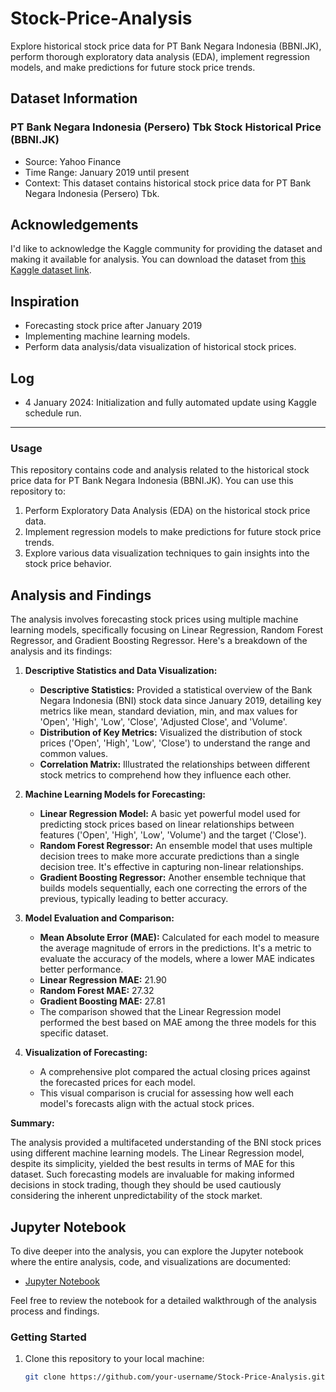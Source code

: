 # Stock-Price-Analysis

Explore historical stock price data for PT Bank Negara Indonesia (BBNI.JK), perform thorough exploratory data analysis (EDA), implement regression models, and make predictions for future stock price trends.

## Dataset Information

### PT Bank Negara Indonesia (Persero) Tbk Stock Historical Price (BBNI.JK)

- Source: Yahoo Finance
- Time Range: January 2019 until present
- Context: This dataset contains historical stock price data for PT Bank Negara Indonesia (Persero) Tbk.

## Acknowledgements

I'd like to acknowledge the Kaggle community for providing the dataset and making it available for analysis. You can download the dataset from [this Kaggle dataset link](https://www.kaggle.com/datasets/caesarmario/bank-negara-indonesia-stock-historical-price).

## Inspiration

- Forecasting stock price after January 2019
- Implementing machine learning models.
- Perform data analysis/data visualization of historical stock prices.

## Log

- 4 January 2024: Initialization and fully automated update using Kaggle schedule run.

---

### Usage

This repository contains code and analysis related to the historical stock price data for PT Bank Negara Indonesia (BBNI.JK). You can use this repository to:

1. Perform Exploratory Data Analysis (EDA) on the historical stock price data.
2. Implement regression models to make predictions for future stock price trends.
3. Explore various data visualization techniques to gain insights into the stock price behavior.

## Analysis and Findings

The analysis involves forecasting stock prices using multiple machine learning models, specifically focusing on Linear Regression, Random Forest Regressor, and Gradient Boosting Regressor. Here's a breakdown of the analysis and its findings:

1. **Descriptive Statistics and Data Visualization:**

   - **Descriptive Statistics:** Provided a statistical overview of the Bank Negara Indonesia (BNI) stock data since January 2019, detailing key metrics like mean, standard deviation, min, and max values for 'Open', 'High', 'Low', 'Close', 'Adjusted Close', and 'Volume'.
   - **Distribution of Key Metrics:** Visualized the distribution of stock prices ('Open', 'High', 'Low', 'Close') to understand the range and common values.
   - **Correlation Matrix:** Illustrated the relationships between different stock metrics to comprehend how they influence each other.

2. **Machine Learning Models for Forecasting:**

   - **Linear Regression Model:** A basic yet powerful model used for predicting stock prices based on linear relationships between features ('Open', 'High', 'Low', 'Volume') and the target ('Close').
   - **Random Forest Regressor:** An ensemble model that uses multiple decision trees to make more accurate predictions than a single decision tree. It's effective in capturing non-linear relationships.
   - **Gradient Boosting Regressor:** Another ensemble technique that builds models sequentially, each one correcting the errors of the previous, typically leading to better accuracy.

3. **Model Evaluation and Comparison:**

   - **Mean Absolute Error (MAE):** Calculated for each model to measure the average magnitude of errors in the predictions. It's a metric to evaluate the accuracy of the models, where a lower MAE indicates better performance.
   - **Linear Regression MAE:** 21.90
   - **Random Forest MAE:** 27.32
   - **Gradient Boosting MAE:** 27.81
   - The comparison showed that the Linear Regression model performed the best based on MAE among the three models for this specific dataset.

4. **Visualization of Forecasting:**

   - A comprehensive plot compared the actual closing prices against the forecasted prices for each model.
   - This visual comparison is crucial for assessing how well each model's forecasts align with the actual stock prices.

**Summary:**

The analysis provided a multifaceted understanding of the BNI stock prices using different machine learning models. The Linear Regression model, despite its simplicity, yielded the best results in terms of MAE for this dataset. Such forecasting models are invaluable for making informed decisions in stock trading, though they should be used cautiously considering the inherent unpredictability of the stock market.

## Jupyter Notebook

To dive deeper into the analysis, you can explore the Jupyter notebook where the entire analysis, code, and visualizations are documented:

- [Jupyter Notebook](https://github.com/poronita/Stock-Price-Analysis/blob/main/Stock_Price_Analysis.ipynb)

Feel free to review the notebook for a detailed walkthrough of the analysis process and findings.

### Getting Started

1. Clone this repository to your local machine:

   ```bash
   git clone https://github.com/your-username/Stock-Price-Analysis.git
